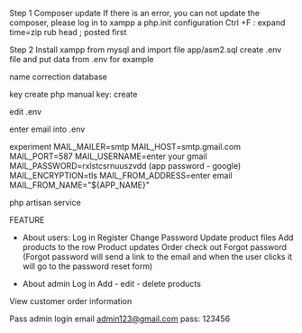 Step 1
Composer update
If there is an error, you can not update the composer, please log in to xampp
a php.init configuration
Ctrl +F : expand time=zip rub head ; posted first

Step 2
Install xampp from mysql and import file app/asm2.sql
create .env file and put data from .env for example

name correction database

key create php manual key: create

edit .env

enter email into .env

experiment
MAIL_MAILER=smtp
MAIL_HOST=smtp.gmail.com
MAIL_PORT=587
MAIL_USERNAME=enter your gmail
MAIL_PASSWORD=rxlstcsrnuuszvdd (app password - google)
MAIL_ENCRYPTION=tls
MAIL_FROM_ADDRESS=enter email
MAIL_FROM_NAME="${APP_NAME}"

php artisan service

FEATURE

- About users:
Log in
Register
Change Password
Update product files
Add products to the row
Product updates
Order check out
Forgot password (Forgot password will send a link to the email and when the user clicks it will go to the password reset form)

- About admin
Log in
Add - edit - delete products

View customer order information

Pass admin login email admin123@gmail.com pass: 123456

